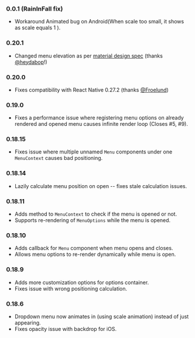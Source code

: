 ### 0.0.1 (RainInFall fix)
  - Workaround Animated bug on Android(When scale too small,
    it shows as scale equals 1 ).

### 0.20.1

  - Changed menu elevation as per [material design spec](https://material.google.com/what-is-material/elevation-shadows.html) (thanks [@heydabop](https://github.com/heydabop)!)

### 0.20.0

  - Fixes compatibility with React Native 0.27.2 (thanks [@Froelund](https://github.com/Froelund))

### 0.19.0

  - Fixes a performance issue where registering menu options on already
    rendered and opened menu causes infinite render loop (Closes #5, #9).

### 0.18.15

  - Fixes issue where multiple unnamed `Menu` components under one `MenuContext`
    causes bad positioning.

### 0.18.14

  - Lazily calculate menu position on open -- fixes stale calculation issues.


### 0.18.11

- Adds method to `MenuContext` to check if the menu is opened or not.
- Supports re-rendering of `MenuOptions` while the menu is opened.

### 0.18.10

- Adds callback for `Menu` component when menu opens and closes.
- Allows menu options to re-render dynamically while menu is open.

### 0.18.9

- Adds more customization options for options container.
- Fixes issue with wrong positioning calculation.

### 0.18.6

- Dropdown menu now animates in (using scale animation) instead of just appearing.
- Fixes opacity issue with backdrop for iOS.
